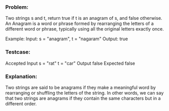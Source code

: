 ### Problem: 
Two strings s and t, return true if t is an anagram of s, and false otherwise. 
An Anagram is a word or phrase formed by rearranging the letters of a different word or phrase, typically using all the original letters exactly once.

Example:
Input: s = "anagram", t = "nagaram"
Output: true

### Testcase:
Accepted
Input
s =
"rat"
t =
"car"
Output
false
Expected
false

### Explanation:
Two strings are said to be anagrams if they make a meaningful word by rearranging or shuffling the letters of the string. 
In other words, we can say that two strings are anagrams if they contain the same characters but in a different order.

